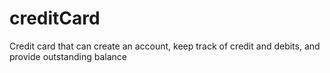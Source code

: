 # creditCard
Credit card that can create an account, keep track of credit and debits, and provide outstanding balance
